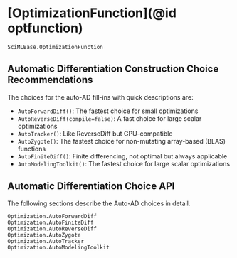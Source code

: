 # [OptimizationFunction](@id optfunction)

```@docs
SciMLBase.OptimizationFunction
```

## Automatic Differentiation Construction Choice Recommendations

The choices for the auto-AD fill-ins with quick descriptions are:

  - `AutoForwardDiff()`: The fastest choice for small optimizations
  - `AutoReverseDiff(compile=false)`: A fast choice for large scalar optimizations
  - `AutoTracker()`: Like ReverseDiff but GPU-compatible
  - `AutoZygote()`: The fastest choice for non-mutating array-based (BLAS) functions
  - `AutoFiniteDiff()`: Finite differencing, not optimal but always applicable
  - `AutoModelingToolkit()`: The fastest choice for large scalar optimizations

## Automatic Differentiation Choice API

The following sections describe the Auto-AD choices in detail.

```@docs
Optimization.AutoForwardDiff
Optimization.AutoFiniteDiff
Optimization.AutoReverseDiff
Optimization.AutoZygote
Optimization.AutoTracker
Optimization.AutoModelingToolkit
```
